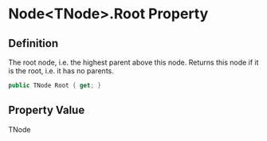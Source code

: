 # Node&lt;TNode&gt;.Root Property
## Definition

The root node, i.e. the highest parent above this node. Returns this node if it is the root, i.e. it has no parents.

```c#
public TNode Root { get; }
```

## Property Value

TNode

